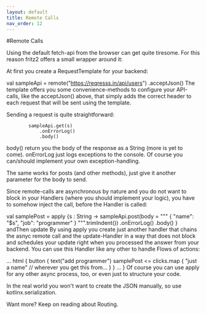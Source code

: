 ```yaml
---
layout: default
title: Remote Calls
nav_order: 12
---
```

#Remote Calls

Using the default fetch-api from the browser can get quite tiresome. For this reason fritz2 offers a small wrapper around it:

At first you create a RequestTemplate for your backend:

val sampleApi = remote("https://reqresss.in/api/users")
            .acceptJson()
The template offers you some convenience-methods to configure your API-calls, like the acceptJson() above, that simply adds the correct header to each request that will be sent using the template.

Sending a request is quite straightforward:

            sampleApi.get(s)
                .onErrorLog()
                .body()
body() return you the body of the response as a String (more is yet to come). onErrorLog just logs exceptions to the console. Of course you can/should implement your own exception-handling.

The same works for posts (and other methods), just give it another parameter for the body to send.

Since remote-calls are asynchronous by nature and you do not want to block in your Handlers (where you should implement your logic), you have to somehow inject the call, before the Handler is called:

val samplePost = apply {s : String ->
            sampleApi.post(body = """
                {
                    "name": "$s",
                    "job": "programmer"
                }
            """.trimIndent())
                .onErrorLog()
                .body()
        } andThen update
By using apply you create just another handler that chains the asnyc remote call and the update-Handler in a way that does not block and schedules your update right when you processed the answer from your backend. You can use this Handler like any other to handle Flows of actions:

... html {
    button {
        text("add programmer")
        samplePost <= clicks.map {
            "just a name" // wherever you get this from...
        }
    }
...
}
Of course you can use apply for any other async process, too, or even just to structure your code.

In the real world you won't want to create the JSON manually, so use kotlinx.serialization.

Want more? Keep on reading about Routing.